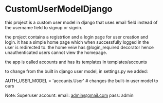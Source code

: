 # CustomUserModelDjango
this project is a custom user model in django that uses email field instead of the username field to signup or signin.

the project contains a registrtion and a login page for user creation and login.
it has a simple home page which when successfully logged in the user is redirected to.
the home veiw has @login_required decorator hence unauthenticated users cannot view the homepage.

the app is called accounts and has its templates in templates/accounts



to change from the built in django user model, in settings.py we added:

AUTH_USER_MODEL = 'accounts.User' # changes the built-in user model to ours

Note:
Superuser account:
email: admin@gmail.com
pass: admin

